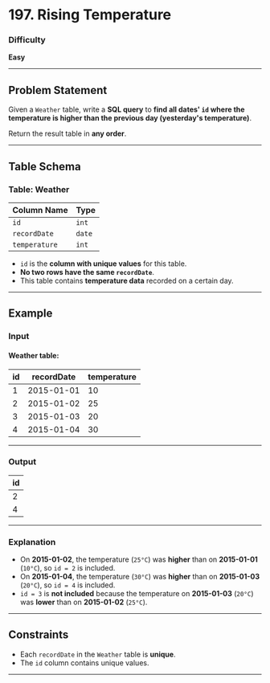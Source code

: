 # 197. Rising Temperature

### Difficulty
**Easy**

---

## Problem Statement

Given a `Weather` table, write a **SQL query** to **find all dates' `id` where the temperature is higher than the previous day (yesterday's temperature)**.

Return the result table in **any order**.

---

## Table Schema

### **Table: Weather**
| Column Name  | Type    |
|-------------|---------|
| `id`        | `int`   |
| `recordDate`| `date`  |
| `temperature` | `int` |

- `id` is the **column with unique values** for this table.
- **No two rows have the same `recordDate`**.
- This table contains **temperature data** recorded on a certain day.

---

## Example

### **Input**
#### **Weather table:**
| id  | recordDate  | temperature |
|-----|------------|-------------|
| 1   | 2015-01-01 | 10          |
| 2   | 2015-01-02 | 25          |
| 3   | 2015-01-03 | 20          |
| 4   | 2015-01-04 | 30          |

---

### **Output**
| id  |
|-----|
| 2   |
| 4   |

---

### **Explanation**
- On **2015-01-02**, the temperature (`25°C`) was **higher** than on **2015-01-01** (`10°C`), so `id = 2` is included.
- On **2015-01-04**, the temperature (`30°C`) was **higher** than on **2015-01-03** (`20°C`), so `id = 4` is included.
- `id = 3` is **not included** because the temperature on **2015-01-03** (`20°C`) was **lower** than on **2015-01-02** (`25°C`).

---

## **Constraints**
- Each `recordDate` in the `Weather` table is **unique**.
- The `id` column contains unique values.

---
